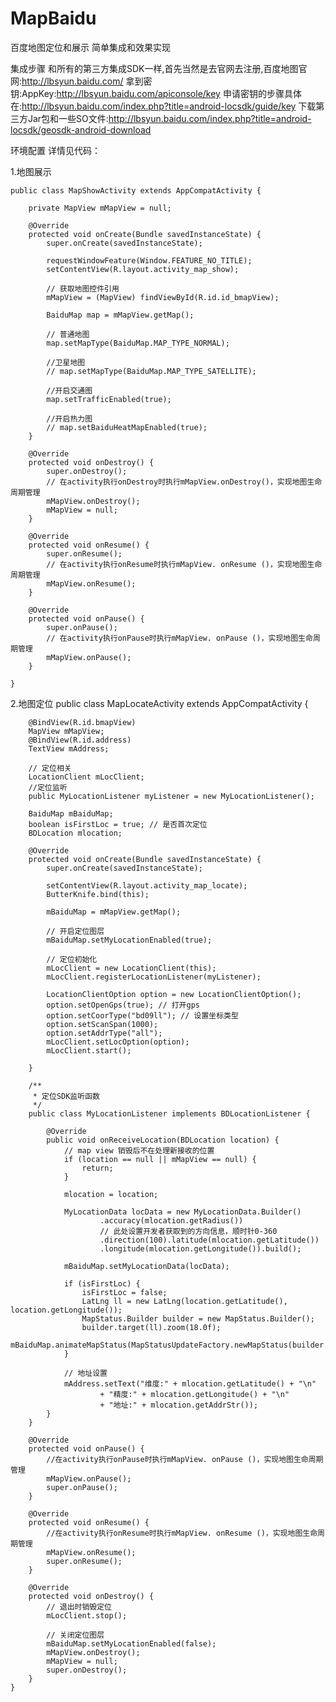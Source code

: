 # MapBaidu
百度地图定位和展示  简单集成和效果实现


集成步骤
    和所有的第三方集成SDK一样,首先当然是去官网去注册,百度地图官网:http://lbsyun.baidu.com/
    拿到密钥:AppKey:http://lbsyun.baidu.com/apiconsole/key
    申请密钥的步骤具体在:http://lbsyun.baidu.com/index.php?title=android-locsdk/guide/key
    下载第三方Jar包和一些SO文件:http://lbsyun.baidu.com/index.php?title=android-locsdk/geosdk-android-download

环境配置
    详情见代码：


1.地图展示
    
    public class MapShowActivity extends AppCompatActivity {
    
        private MapView mMapView = null;
    
        @Override
        protected void onCreate(Bundle savedInstanceState) {
            super.onCreate(savedInstanceState);
    
            requestWindowFeature(Window.FEATURE_NO_TITLE);
            setContentView(R.layout.activity_map_show);
    
            // 获取地图控件引用
            mMapView = (MapView) findViewById(R.id.id_bmapView);
    
            BaiduMap map = mMapView.getMap();
    
            // 普通地图
            map.setMapType(BaiduMap.MAP_TYPE_NORMAL);
    
            //卫星地图
            // map.setMapType(BaiduMap.MAP_TYPE_SATELLITE);
    
            //开启交通图
            map.setTrafficEnabled(true);
    
            //开启热力图
            // map.setBaiduHeatMapEnabled(true);
        }
    
        @Override
        protected void onDestroy() {
            super.onDestroy();
            // 在activity执行onDestroy时执行mMapView.onDestroy()，实现地图生命周期管理
            mMapView.onDestroy();
            mMapView = null;
        }
    
        @Override
        protected void onResume() {
            super.onResume();
            // 在activity执行onResume时执行mMapView. onResume ()，实现地图生命周期管理
            mMapView.onResume();
        }
    
        @Override
        protected void onPause() {
            super.onPause();
            // 在activity执行onPause时执行mMapView. onPause ()，实现地图生命周期管理
            mMapView.onPause();
        }
    
    }


2.地图定位
    public class MapLocateActivity extends AppCompatActivity {
    
        @BindView(R.id.bmapView)
        MapView mMapView;
        @BindView(R.id.address)
        TextView mAddress;
    
        // 定位相关
        LocationClient mLocClient;
        //定位监听
        public MyLocationListener myListener = new MyLocationListener();
    
        BaiduMap mBaiduMap;
        boolean isFirstLoc = true; // 是否首次定位
        BDLocation mlocation;
    
        @Override
        protected void onCreate(Bundle savedInstanceState) {
            super.onCreate(savedInstanceState);
    
            setContentView(R.layout.activity_map_locate);
            ButterKnife.bind(this);
    
            mBaiduMap = mMapView.getMap();
    
            // 开启定位图层
            mBaiduMap.setMyLocationEnabled(true);
    
            // 定位初始化
            mLocClient = new LocationClient(this);
            mLocClient.registerLocationListener(myListener);
    
            LocationClientOption option = new LocationClientOption();
            option.setOpenGps(true); // 打开gps
            option.setCoorType("bd09ll"); // 设置坐标类型
            option.setScanSpan(1000);
            option.setAddrType("all");
            mLocClient.setLocOption(option);
            mLocClient.start();
    
        }
    
        /**
         * 定位SDK监听函数
         */
        public class MyLocationListener implements BDLocationListener {
    
            @Override
            public void onReceiveLocation(BDLocation location) {
                // map view 销毁后不在处理新接收的位置
                if (location == null || mMapView == null) {
                    return;
                }
    
                mlocation = location;
    
                MyLocationData locData = new MyLocationData.Builder()
                        .accuracy(mlocation.getRadius())
                        // 此处设置开发者获取到的方向信息，顺时针0-360
                        .direction(100).latitude(mlocation.getLatitude())
                        .longitude(mlocation.getLongitude()).build();
    
                mBaiduMap.setMyLocationData(locData);
    
                if (isFirstLoc) {
                    isFirstLoc = false;
                    LatLng ll = new LatLng(location.getLatitude(), location.getLongitude());
                    MapStatus.Builder builder = new MapStatus.Builder();
                    builder.target(ll).zoom(18.0f);
                    mBaiduMap.animateMapStatus(MapStatusUpdateFactory.newMapStatus(builder.build()));
                }
    
                // 地址设置
                mAddress.setText("维度:" + mlocation.getLatitude() + "\n"
                        + "精度:" + mlocation.getLongitude() + "\n"
                        + "地址:" + mlocation.getAddrStr());
            }
        }
    
        @Override
        protected void onPause() {
            //在activity执行onPause时执行mMapView. onPause ()，实现地图生命周期管理
            mMapView.onPause();
            super.onPause();
        }
    
        @Override
        protected void onResume() {
            //在activity执行onResume时执行mMapView. onResume ()，实现地图生命周期管理
            mMapView.onResume();
            super.onResume();
        }
    
        @Override
        protected void onDestroy() {
            // 退出时销毁定位
            mLocClient.stop();
    
            // 关闭定位图层
            mBaiduMap.setMyLocationEnabled(false);
            mMapView.onDestroy();
            mMapView = null;
            super.onDestroy();
        }
    }
